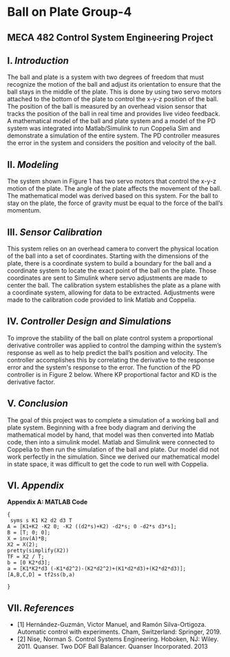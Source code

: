 # **Ball on Plate Group-4**
MECA 482 Control System Engineering Project
---
## **I.** *Introduction*
The ball and plate is a system with two degrees of freedom that must recognize the motion of the ball and adjust its orientation to ensure that the ball stays in the middle of the plate. This is done by using two servo motors attached to the bottom of the plate to control the x-y-z position of the ball. The position of the ball is measured by an overhead vision sensor that tracks the position of the ball in real time and provides live video feedback. A mathematical model of the ball and plate system and a model of the PD system was integrated into Matlab/Simulink to run Coppelia Sim and demonstrate a simulation of the entire system. The PD controller measures the error in the system and considers the position and velocity of the ball.


## **II.** *Modeling*
The system shown in Figure 1 has two servo motors that control the x-y-z motion of the
plate. The angle of the plate affects the movement of the ball. The mathematical model was derived based on this system. For the ball to stay on the plate, the force of gravity must be equal to the force of the ball’s momentum.

## **III.** *Sensor Calibration*
This system relies on an overhead camera to convert the physical location of the ball into a set of coordinates. Starting with the dimensions of the plate, there is a coordinate system to build a boundary for the ball and a coordinate system to locate the exact point of the ball on the plate. Those coordinates are sent to Simulink where servo adjustments are made to center the ball. The calibration system establishes the plate as a plane with a coordinate system, allowing for data to be extracted. Adjustments were made to the calibration code provided to link Matlab and Coppelia. 

## **IV.** *Controller Design and Simulations*
To improve the stability of the ball on plate control system a proportional derivative controller was applied to control the damping within the system’s response as well as to help predict the ball’s position and velocity. The controller accomplishes this by correlating the derivative to the response error and the system's response to the error. The function of the PD controller is in Figure 2 below. Where KP  proportional factor and KD  is the derivative factor.

## **V.** *Conclusion*
The goal of this project was to complete a simulation of a working ball and plate system. Beginning with a free body diagram and deriving the mathematical model by hand, that model was then converted into Matlab code, then into a simulink model. Matlab and Simulink were connected to Coppelia to then run the simulation of the ball and plate. Our model did not work perfectly in the simulation. Since we derived our mathematical model in state space, it was difficult to get the code to run well with Coppelia.

## **VI.** *Appendix*
**Appendix A: MATLAB Code**
```
{
 syms s K1 K2 d2 d3 T
A = [K1+K2 -K2 0; -K2 ((d2*s)+K2) -d2*s; 0 -d2*s d3*s];
B = [T; 0; 0];
X = inv(A)*B;
X2 = X(2);
pretty(simplify(X2))
TF = X2 / T;
b = [0 K2*d3];
a = [K1*K2*d3 (-K1*d2^2)-(K2*d2^2)+(K1*d2*d3)+(K2*d2*d3)];
[A,B,C,D] = tf2ss(b,a)

}
```

## **VII.** *References*
- [1] Hernández-Guzmán, Victor Manuel, and Ramón Silva-Ortigoza. Automatic control with
experiments. Cham, Switzerland: Springer, 2019.
- [2] Nise, Norman S. Control Systems Engineering. Hoboken, NJ: Wiley. 2011.
Quanser. Two DOF Ball Balancer. Quanser Incorporated. 2013

